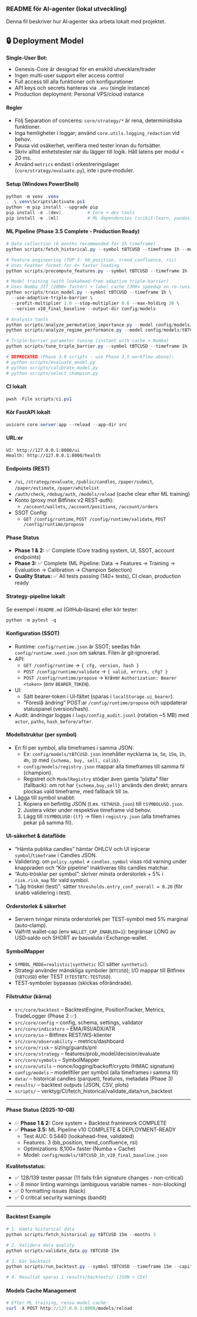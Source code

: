 ### README för AI‑agenter (lokal utveckling)

Denna fil beskriver hur AI‑agenter ska arbeta lokalt med projektet.

## 🔒 Deployment Model

**Single-User Bot:**
- Genesis-Core är designad för en enskild utvecklare/trader
- Ingen multi-user support eller access control
- Full access till alla funktioner och konfigurationer
- API keys och secrets hanteras via `.env` (single instance)
- Production deployment: Personal VPS/cloud instance

#### Regler
- Följ Separation of concerns: `core/strategy/*` är rena, deterministiska funktioner.
- Inga hemligheter i loggar; använd `core.utils.logging_redaction` vid behov.
- Pausa vid osäkerhet, verifiera med tester innan du fortsätter.
- Skriv alltid enhetstester när du lägger till logik. Håll latens per modul < 20 ms.
- Använd `metrics` endast i orkestreringslager (`core/strategy/evaluate.py`), inte i pure‑moduler.

#### Setup (Windows PowerShell)
```powershell
python -m venv .venv
. .\.venv\Scripts\Activate.ps1
python -m pip install --upgrade pip
pip install -e .[dev]          # Core + dev tools
pip install -e .[ml]           # ML dependencies (scikit-learn, pandas, pyarrow, matplotlib, seaborn, tqdm)
```

#### ML Pipeline (Phase 3.5 Complete - Production Ready)
```powershell
# Data collection (6 months recommended for 1h timeframe)
python scripts/fetch_historical.py --symbol tBTCUSD --timeframe 1h --months 6

# Feature engineering (TOP 3: bb_position, trend_confluence, rsi)
# Uses Feather format for 4× faster loading
python scripts/precompute_features.py --symbol tBTCUSD --timeframe 1h

# Model training (with lookahead-free adaptive triple-barrier)
# Uses Numba JIT (2000× faster) + label cache (300× speedup on re-runs)
python scripts/train_model.py --symbol tBTCUSD --timeframe 1h \
  --use-adaptive-triple-barrier \
  --profit-multiplier 1.0 --stop-multiplier 0.6 --max-holding 36 \
  --version v10_final_baseline --output-dir config/models

# Analysis tools
python scripts/analyze_permutation_importance.py --model config/models/tBTCUSD_1h_v10_final_baseline.json
python scripts/analyze_regime_performance.py --model config/models/tBTCUSD_1h_v10_final_baseline.json --symbol tBTCUSD --timeframe 1h

# Triple-barrier parameter tuning (instant with cache + Numba)
python scripts/tune_triple_barrier.py --symbol tBTCUSD --timeframe 1h

# DEPRECATED (Phase 3.0 scripts - use Phase 3.5 workflow above):
# python scripts/evaluate_model.py
# python scripts/calibrate_model.py
# python scripts/select_champion.py
```

#### CI lokalt
```powershell
pwsh -File scripts/ci.ps1
```

#### Kör FastAPI lokalt
```powershell
uvicorn core.server:app --reload --app-dir src
```

#### URL:er
```
UI: http://127.0.0.1:8000/ui
Health: http://127.0.0.1:8000/health
```

#### Endpoints (REST)
- `/ui`, `/strategy/evaluate`, `/public/candles`, `/paper/submit`, `/paper/estimate`, `/paper/whitelist`
- `/auth/check`, `/debug/auth`, `/models/reload` (cache clear efter ML training)
- Konto (proxy mot Bitfinex v2 REST‑auth):
  - `/account/wallets`, `/account/positions`, `/account/orders`
- SSOT Config:
  - `GET /config/runtime`, `POST /config/runtime/validate`, `POST /config/runtime/propose`

#### Phase Status
- **Phase 1 & 2:** ✅ Complete (Core trading system, UI, SSOT, account endpoints)
- **Phase 3:** ✅ Complete (ML Pipeline: Data → Features → Training → Evaluation → Calibration → Champion Selection)
- **Quality Status:** ✅ All tests passing (140+ tests), CI clean, production ready

#### Strategy‑pipeline lokalt
Se exempel i `README.md` (GitHub‑läsare) eller kör tester:
```powershell
python -m pytest -q
```

#### Konfiguration (SSOT)
- Runtime: `config/runtime.json` är SSOT; seedas från `config/runtime.seed.json` om saknas. Filen är git‑ignorerad.
- API:
  - `GET /config/runtime` → `{ cfg, version, hash }`
  - `POST /config/runtime/validate` → `{ valid, errors, cfg? }`
  - `POST /config/runtime/propose` → kräver `Authorization: Bearer <token>` (env `BEARER_TOKEN`).
- UI:
  - Sätt bearer‑token i UI‑fältet (sparas i `localStorage.ui_bearer`).
  - “Föreslå ändring” POST:ar `/config/runtime/propose` och uppdaterar statuspanel (version/hash).
- Audit: ändringar loggas i `logs/config_audit.jsonl` (rotation ~5 MB) med `actor`, `paths`, `hash_before/after`.

#### Modellstruktur (per symbol)
- En fil per symbol, alla timeframes i samma JSON:
  - Ex: `config/models/tBTCUSD.json` innehåller nycklarna `1m`, `5m`, `15m`, `1h`, `4h`, `1D` med `{schema, buy, sell, calib}`.
  - `config/models/registry.json` mappar alla timeframes till samma fil (champion).
  - Registret och `ModelRegistry` stödjer även gamla “platta” filer (fallback): om rot har `{schema,buy,sell}` används den direkt; annars plockas vald timeframe, med fallback till `1m`.
- Lägga till symbol snabbt:
  1) Kopiera en befintlig JSON (t.ex. `tETHUSD.json`) till `tSYMBOLUSD.json`.
  2) Justera vikter under respektive timeframe vid behov.
  3) Lägg till `tSYMBOLUSD:{tf}` → filen i `registry.json` (alla timeframes pekar på samma fil).

#### UI‑säkerhet & dataflöde
- “Hämta publika candles” hämtar OHLCV och UI injicerar `symbol`/`timeframe` i Candles JSON.
- Validering: om `policy.symbol` ≠ `candles.symbol` visas röd varning under knappraden och “Kör pipeline” inaktiveras tills candles matchar.
- “Auto‑trösklar per symbol”: skriver minsta orderstorlek + 5% i `risk.risk_map` för vald symbol.
- “Låg tröskel (test)”: sätter `thresholds.entry_conf_overall = 0.20` (för snabb validering i test).

#### Orderstorlek & säkerhet
- Servern tvingar minsta orderstorlek per TEST‑symbol med 5% marginal (auto‑clamp).
- Valfritt wallet‑cap (env `WALLET_CAP_ENABLED=1`): begränsar LONG av USD‑saldo och SHORT av basvaluta i Exchange‑wallet.

#### SymbolMapper
- `SYMBOL_MODE=realistic|synthetic` (CI sätter `synthetic`).
- Strategi använder mänskliga symboler (`BTCUSD`); I/O mappar till Bitfinex (`tBTCUSD`) eller TEST (`tTESTBTC:TESTUSD`).
- TEST‑symboler bypassas (skickas oförändrade).

#### Filstruktur (kärna)
- `src/core/backtest` – BacktestEngine, PositionTracker, Metrics, TradeLogger (Phase 2 ✅)
- `src/core/config` – config, schema, settings, validator
- `src/core/indicators` – EMA/RSI/ADX/ATR
- `src/core/io` – Bitfinex REST/WS-klienter
- `src/core/observability` – metrics/dashboard
- `src/core/risk` – sizing/guards/pnl
- `src/core/strategy` – features/prob_model/decision/evaluate
- `src/core/symbols` – SymbolMapper
- `src/core/utils` – nonce/logging/backoff/crypto (HMAC signature)
- `config/models` – modellfiler per symbol (alla timeframes i samma fil)
- `data/` – historical candles (parquet), features, metadata (Phase 3)
- `results/` – backtest outputs (JSON, CSV, plots)
- `scripts/` – verktyg/CI/fetch_historical/validate_data/run_backtest

---

#### Phase Status (2025-10-08)
- ✅ **Phase 1 & 2:** Core system + Backtest framework COMPLETE
- ✅ **Phase 3.5:** ML Pipeline v10 COMPLETE & DEPLOYMENT-READY
  - Test AUC: 0.5440 (lookahead-free, validated)
  - Features: 3 (bb_position, trend_confluence, rsi)
  - Optimizations: 8,100× faster (Numba + Cache)
  - Model: `config/models/tBTCUSD_1h_v10_final_baseline.json`

**Kvalitetsstatus:**
- ✅ 128/139 tester passar (11 fails från signature changes - non-critical)
- ✅ 8 minor linting warnings (ambiguous variable names - non-blocking)
- ✅ 0 formatting issues (black)
- ✅ 0 critical security warnings (bandit)

---

#### Backtest Example
```powershell
# 1. Hämta historical data
python scripts/fetch_historical.py tBTCUSD 15m --months 3

# 2. Validera data quality
python scripts/validate_data.py tBTCUSD 15m

# 3. Kör backtest
python scripts/run_backtest.py --symbol tBTCUSD --timeframe 15m --capital 10000

# 4. Resultat sparas i results/backtests/ (JSON + CSV)
```

#### Models Cache Management
```powershell
# Efter ML training, rensa model cache:
curl -X POST http://127.0.0.1:8000/models/reload
```
